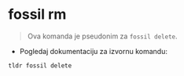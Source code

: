 # fossil rm

> Ova komanda je pseudonim za `fossil delete`.

- Pogledaj dokumentaciju za izvornu komandu:

`tldr fossil delete`
